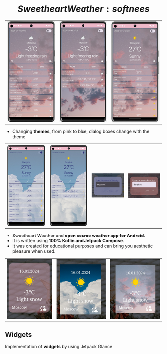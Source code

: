 # $${{Sweetheart Weather: softnees}}$$ 
|          |             |                |       
| :---:    |    :----:   |          :---: | 
| ![1](https://github.com/FroschMadchen/WeatherAppCompose/blob/master/image/photo1705428680.jpeg) | ![2](https://github.com/FroschMadchen/WeatherAppCompose/blob/master/image/photo1705428735.jpeg) | ![3](https://github.com/FroschMadchen/WeatherAppCompose/blob/master/image/photo1705428873.jpeg) | ![4]() 

- Changing **themes**, from pink to blue, dialog boxes change with the theme  

|          |             |                |       |
| :---:    |    :----:   |          :---: | :---: |
| ![1](https://github.com/FroschMadchen/WeatherAppCompose/blob/master/image/photo1705428935.jpeg) | ![2](https://github.com/FroschMadchen/WeatherAppCompose/blob/master/image/photo1705428958.jpeg) | ![3](https://github.com/FroschMadchen/WeatherAppCompose/blob/master/image/photo1705428992.jpeg) | ![4](https://github.com/FroschMadchen/WeatherAppCompose/blob/master/image/photo1705428908.jpeg)

- Sweetheart Weather and **open source weather app for Android**.
- It is written using **100% Kotlin and Jetpack Compose**. 
- It was created for educational purposes and can bring you aesthetic pleasure when used.   


|          |             |                |       
| :---:    |    :----:   |          :---: | 
| ![1](https://github.com/FroschMadchen/WeatherAppCompose/blob/master/image/photo1705691557.jpeg) | ![2](https://github.com/FroschMadchen/WeatherAppCompose/blob/master/image/photo1705691571.jpeg) | ![3](https://github.com/FroschMadchen/WeatherAppCompose/blob/master/image/photo1705691588.jpeg) | ![4]()

## Widgets
Implementation of **widgets** by using Jetpack Glance                                                    

